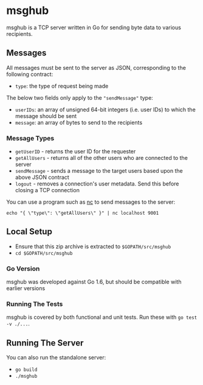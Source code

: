 # msghub

msghub is a TCP server written in Go for sending byte data to various recipients.


## Messages

All messages must be sent to the server as JSON, corresponding to the following contract:

* `type`: the type of request being made

The below two fields only apply to the `"sendMessage"` type:

* `userIDs`: an array of unsigned 64-bit integers (i.e. user IDs) to which the message should be sent
* `message`: an array of bytes to send to the recipients


### Message Types

* `getUserID` - returns the user ID for the requester
* `getAllUsers` - returns all of the other users who are connected to the server
* `sendMessage` - sends a message to the target users based upon the above JSON contract
* `logout` - removes a connection's user metadata. Send this before closing a TCP connection

You can use a program such as [nc](http://linux.die.net/man/1/nc) to send messages to the server:

```
echo "{ \"type\": \"getAllUsers\" }" | nc localhost 9001
```


## Local Setup

* Ensure that this zip archive is extracted to `$GOPATH/src/msghub`
* `cd $GOPATH/src/msghub`

### Go Version

msghub was developed against Go 1.6, but should be compatible with earlier versions

### Running The Tests

msghub is covered by both functional and unit tests. Run these with `go test -v ./...`.


## Running The Server

You can also run the standalone server:

* `go build`
* `./msghub`